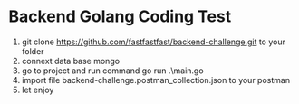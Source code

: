 # Backend Golang Coding Test

1. git clone https://github.com/fastfastfast/backend-challenge.git to your folder
2. connext data base mongo
3. go to project and run command go run .\main.go 
4. import file backend-challenge.postman_collection.json to your postman
5. let enjoy 